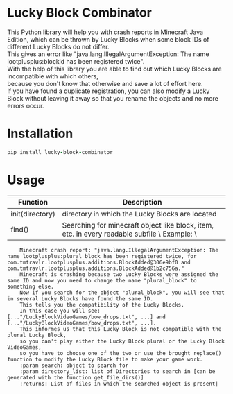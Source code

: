 # Lucky Block Combinator
This Python library will help you with crash reports in Minecraft Java Edition, which can be thrown by Lucky Blocks when some block IDs of different Lucky Blocks do not differ. \
This gives an error like "java.lang.IllegalArgumentException: The name lootplusplus:blockid has been registered twice". \
With the help of this library you are able to find out which Lucky Blocks are incompatible with which others, \
because you don't know that otherwise and save a lot of effort here. \
If you have found a duplicate registration, you can also modify a Lucky Block without leaving it away so that you rename the objects and no more errors occur.

# Installation
```ruby
pip install lucky-block-combinator
```

# Usage

| Function | Description |
| ----- | ----- |
| init(directory)| directory in which the Lucky Blocks are located |
| find()|Searching for minecraft object like block, item, etc. in every readable subfile \ Example: \
        Minecraft crash report: "java.lang.IllegalArgumentException: The name lootplusplus:plural_block has been registered twice, for com.tmtravlr.lootplusplus.additions.BlockAdded@306e9bf0 and com.tmtravlr.lootplusplus.additions.BlockAdded@1b2c756a."
        Minecraft is crashing because two Lucky Blocks were assigned the same ID and now you need to change the name "plural_block" to something else.
        Now if you search for the object "plural_block", you will see that in several Lucky Blocks have found the same ID.
        This tells you the compatibility of the Lucky Blocks.
        In this case you will see: [..."/LuckyBlockVideoGames/bow_drops.txt", ...] and [..."/LuckyBlockVideoGames/bow_drops.txt", ...].
        This informes us that this Lucky Block is not compatible with the plural Lucky Block,
        so you can't play either the Lucky Block plural or the Lucky Block VideoGames,
        so you have to choose one of the two or use the brought replace() function to modify the Lucky Block file to make your game work.
        :param search: object to search for
        :param directory_list: list of Directories to search in [can be generated with the function get_file_dirs()]
        :returns: List of files in which the searched object is present|
